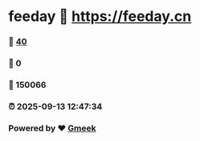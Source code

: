 # feeday :link: https://feeday.cn 
### :page_facing_up: [40](https://feeday.cn/tag.html) 
### :speech_balloon: 0 
### :hibiscus: 150066 
### :alarm_clock: 2025-09-13 12:47:34 
### Powered by :heart: [Gmeek](https://github.com/Meekdai/Gmeek)
